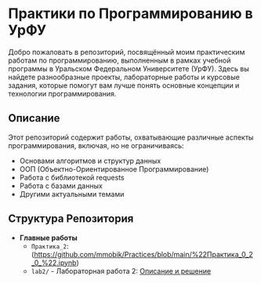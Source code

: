 # Практики по Программированию в УрФУ

Добро пожаловать в репозиторий, посвящённый моим практическим работам по программированию, выполненным в рамках учебной программы в Уральском Федеральном Университете (УрФУ). Здесь вы найдете разнообразные проекты, лабораторные работы и курсовые задания, которые помогут вам лучше понять основные концепции и технологии программирования.

## Описание

Этот репозиторий содержит работы, охватывающие различные аспекты программирования, включая, но не ограничиваясь:

- Основами алгоритмов и структур данных
- ООП (Объектно-Ориентированное Программирование)
- Работа с библиотекой requests
- Работа с базами данных
- Другими актуальными темами

## Структура Репозитория

- **Главные работы**
  - `Практика_2`: (https://github.com/mmobik/Practices/blob/main/%22Практика_0_2_0_%22.ipynb)
  - `lab2/` - Лабораторная работа 2: [Описание и решение](lab2/README.md)

